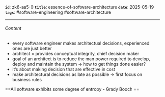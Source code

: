 **`id`**: zk6-aa5-0
**`title`**: essence-of-software-architecture
**`date`**: 2025-05-19
**`tags`**: #software-engineering #software-architecture

---

###### Content

-   every software engineer makes architectual decisions, experienced ones are just better
-   architect = provides conceptual integrity, chief decision maker
-   goal of an architect is to reduce the man power required to develop, deploy and maintain the system -> how to get things done easier?
-   it’s about making decision that are effective in cost
-   make architectural decisions as late as possible -> first focus on business rules

==All software exhibits some degree of entropy - Grady Booch ==
